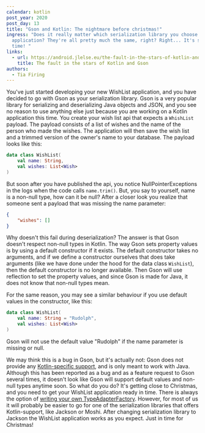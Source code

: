 ```yaml
---
calendar: kotlin
post_year: 2020
post_day: 13
title: "Gson and Kotlin: The nightmare before christmas!"
ingress: "Does it really matter which serialization library you choose for your
  application? They're all pretty much the same, right? Right... It's story
  time! "
links:
  - url: https://android.jlelse.eu/the-fault-in-the-stars-of-kotlin-and-gson-da193bf67d06
    title: The fault in the stars of Kotlin and Gson
authors:
  - Tia Firing
---
```

You've just started developing your new WishList application, and you have decided to go with Gson as your serialization library. Gson is a very popular library for serializing and deserializing Java objects and JSON, and you see no reason to use anything else just because you are working on a Kotlin application this time. You create your wish list api that expects a `WhishList` payload. The payload consists of a list of wishes and the name of the person who made the wishes. The application will then save the wish list and a trimmed version of the owner's name to your database. The payload looks like this: 

```kotlin
data class WishList(
	val name: String,
	val wishes: List<Wish>
)
```

But soon after you have published the api, you notice NullPointerExceptions in the logs when the code calls `name.trim()`. But, you say to yourself, name is a non-null type, how can it be null? After a closer look you realize that someone sent a payload that was missing the name parameter: 

```json
{
    "wishes": []
}
```

Why doesn't this fail during deserialization? The answer is that Gson doesn't respect non-null types in Kotlin. The way Gson sets property values is by using a default constructor if it exists. The default constructor takes no arguments, and if we define a constructor ourselves that does take arguments (like we have done under the hood for the data class `WishList`), then the default constructor is no longer available. Then Gson will use reflection to set the property values, and since Gson is made for Java, it does not know that non-null types mean. 

For the same reason, you may see a similar behaviour if you use default values in the constructor, like this: 

```kotlin
data class WishList(
	val name: String = "Rudolph",
	val wishes: List<Wish>
)
```

Gson will not use the default value "Rudolph" if the name parameter is missing or null. 

We may think this is a bug in Gson, but it's actually not: Gson does not provide any [Kotlin-specific support](https://github.com/google/gson/issues/1550), and is only meant to work with Java. Although this has been reported as a bug and as a feature request to Gson several times, it doesn't look like Gson will support default values and non-null types anytime soon. So what do you do? It's getting close to Christmas, and you need to get your WishList application ready in time. There is always the option of [writing your own TypeAdapterFactory](https://medium.com/swlh/using-gson-with-kotlins-non-null-types-468b1c66bd8b). However, for most of us it will probably be easier to go for one of the serialization libraries that offers Kotlin-support, like Jackson or Moshi. After changing serialization library to Jackson the WishList application works as you expect. Just in time for Christmas! 